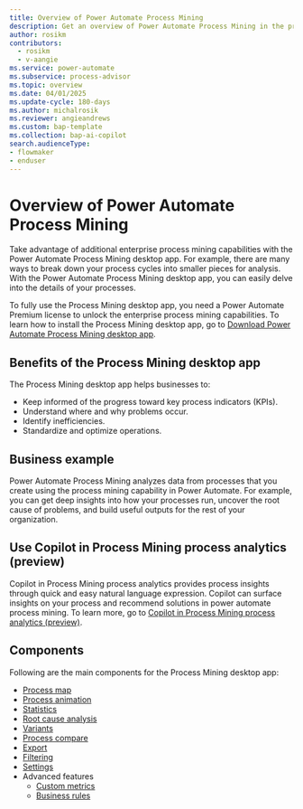 ```yaml
---
title: Overview of Power Automate Process Mining
description: Get an overview of Power Automate Process Mining in the process mining capability.
author: rosikm
contributors:
  - rosikm
  - v-aangie
ms.service: power-automate
ms.subservice: process-advisor
ms.topic: overview
ms.date: 04/01/2025
ms.update-cycle: 180-days
ms.author: michalrosik
ms.reviewer: angieandrews
ms.custom: bap-template
ms.collection: bap-ai-copilot
search.audienceType:
- flowmaker
- enduser
---
```


# Overview of Power Automate Process Mining

Take advantage of additional enterprise process mining capabilities with the Power Automate Process Mining desktop app. For example, there are many ways to break down your process cycles into smaller pieces for analysis. With the Power Automate Process Mining desktop app, you can easily delve into the details of your processes.

To fully use the Process Mining desktop app, you need a Power Automate Premium license to unlock the enterprise process mining capabilities. To learn how to install the Process Mining desktop app, go to [Download Power Automate Process Mining desktop app](how-to-start-with-minit-desktop-application.md).

## Benefits of the Process Mining desktop app

The Process Mining desktop app helps businesses to:

- Keep informed of the progress toward key process indicators (KPIs).
- Understand where and why problems occur.
- Identify inefficiencies.
- Standardize and optimize operations.

## Business example

Power Automate Process Mining analyzes data from processes that you create using the process mining capability in Power Automate. For example, you can get deep insights into how your processes run, uncover the root cause of problems, and build useful outputs for the rest of your organization.

## Use Copilot in Process Mining process analytics (preview)

Copilot in Process Mining process analytics provides process insights through quick and easy natural language expression. Copilot can surface insights on your process and recommend solutions in power automate process mining. To learn more, go to [Copilot in Process Mining process analytics (preview)](../process-mining-copilot-in-process-analytics.md).

## Components

Following are the main components for the Process Mining desktop app:

- [Process map](process-map.md)
- [Process animation](process-animation.md)
- [Statistics](statistics.md)
- [Root cause analysis](root-cause-analysis-overview.md)
- [Variants](variants.md)
- [Process compare](process-compare-compliance.md)
- [Export](export.md)
- [Filtering](filtering.md)
- [Settings](settings.md)
- Advanced features
    - [Custom metrics](custom-metrics.md)
    - [Business rules](business-rules.md)

